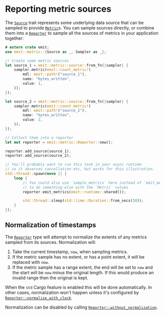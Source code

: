 # Reporting metric sources

The [`Source`](https://docs.rs/emit/1.13.0/emit/metric/source/trait.Source.html) trait represents some underlying data source that can be sampled to provide [`Metric`](https://docs.rs/emit/1.13.0/emit/metric/struct.Metric.html)s. You can sample sources directly, or combine them into a [`Reporter`](https://docs.rs/emit/1.13.0/emit/metric/struct.Reporter.html) to sample all the sources of metrics in your application together:

```rust
# extern crate emit;
use emit::metric::{Source as _, Sampler as _};

// Create some metric sources
let source_1 = emit::metric::source::from_fn(|sampler| {
    sampler.metric(emit::count_metric!(
        mdl: emit::path!("source_1"),
        name: "bytes_written",
        value: 1,
    ));
});

let source_2 = emit::metric::source::from_fn(|sampler| {
    sampler.metric(emit::count_metric!(
        mdl: emit::path!("source_2"),
        name: "bytes_written",
        value: 2,
    ));
});

// Collect them into a reporter
let mut reporter = emit::metric::Reporter::new();

reporter.add_source(source_1);
reporter.add_source(source_2);

// You'll probably want to run this task in your async runtime
// so it observes cancellation etc, but works for this illustration.
std::thread::spawn(move || {
    loop {
        // You could also use `sample_metrics` here instead of `emit_metrics`
        // to do something else with the `Metric` values
        reporter.emit_metrics(emit::runtime::shared());

        std::thread::sleep(std::time::Duration::from_secs(30));
    }
});
```

## Normalization of timestamps

The [`Reporter`](https://docs.rs/emit/1.13.0/emit/metric/struct.Reporter.html) type will attempt to normalize the extents of any metrics sampled from its sources. Normalization will:

1. Take the current timestamp, `now`, when sampling metrics.
2. If the metric sample has no extent, or has a point extent, it will be replaced with `now`.
3. If the metric sample has a range extent, the end will be set to `now` and the start will be `now` minus the original length. If this would produce an invalid range then the original is kept.

When the `std` Cargo feature is enabled this will be done automatically. In other cases, normalization won't happen unless it's configured by [`Reporter::normalize_with_clock`](https://docs.rs/emit/1.13.0/emit/metric/struct.Reporter.html#method.normalize_with_clock).

Normalization can be disabled by calling [`Reporter::without_normalization`](https://docs.rs/emit/1.13.0/emit/metric/struct.Reporter.html#method.without_normalization).
